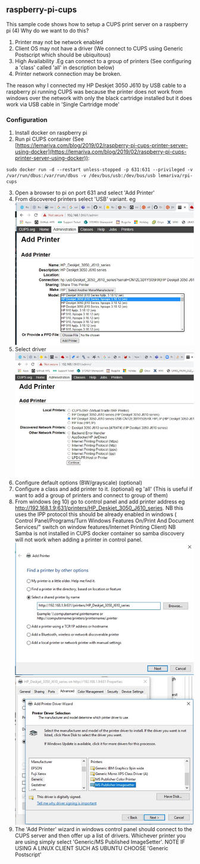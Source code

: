 ## raspberry-pi-cups
This sample code shows how to setup a CUPS print server on a raspberry pi (4) 
Why do we want to do this?
 1. Printer may not be network enabled
 2. Client OS may not have a driver (We connect to CUPS using Generic Postscript which should be ubiquitous) 
 3. High Availability .Eg can connect to a group of printers (See configuring a 'class' called 'all' in description below) 
 4. Printer network connection may be broken.

The reason why I connected my HP Deskjet 3050 J610 by USB cable to a raspberry pi running CUPS was because the printer  does not work from windows over the network with only the black cartridge installed but it does work via USB cable in 'Single Cartridge mode'

### Configuration
 1. Install docker on raspberry pi
 2. Run pi CUPS container (See [https://lemariva.com/blog/2019/02/raspberry-pi-cups-printer-server-using-docker](https://lemariva.com/blog/2019/02/raspberry-pi-cups-printer-server-using-docker)):
 ```console
 sudo docker run -d --restart unless-stopped -p 631:631 --privileged -v /var/run/dbus:/var/run/dbus -v /dev/bus/usb:/dev/bus/usb lemariva/rpi-cups
 ```
3. Open a browser to pi on port 631 and select 'Add Printer'
4. From discovered printers select 'USB' variant. eg
![cups1](https://github.com/KevinGoode/sundries/blob/master/raspberry-pi-cups/images/cups1.jpg)
5. Select driver
![cups2](https://github.com/KevinGoode/sundries/blob/master/raspberry-pi-cups/images/cups2.jpg)
6. Configure default options (BW/grayscale) (optional)
7. Configure a class and add printer to it. (optional) eg 'all'  (This is useful if want to add a group of printers and connect to group of them)
8. From windows (eg 10) go to control panel and add printer address
eg http://192.168.1.9:631/printers/HP_Deskjet_3050_J610_series. NB this uses the IPP protocol this should be already enabled in windows ( Control Panel/Programs/Turn Windows Features On/Print And Document Services/" switch on window features/Internet Printing Client) NB Samba is not installed in CUPS docker container so samba discovery will not work when adding a printer in control panel.
![cups3](https://github.com/KevinGoode/sundries/blob/master/raspberry-pi-cups/images/cups3.jpg)
![cups4](https://github.com/KevinGoode/sundries/blob/master/raspberry-pi-cups/images/cups4.jpg)
9. The 'Add Printer' wizard in windows control panel should connect to the CUPS server and then offer up a list of drivers. Whichever printer you are using simply select 'Generic/MS Published ImageSetter'. 
NOTE IF USING A LINUX CLIENT SUCH AS UBUNTU CHOOSE 'Generic Postscript'

